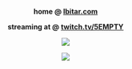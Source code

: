 <p align="center">
  <strong>home @ <a href="https://lbitar.com">lbitar.com</a></strong>
</p>

<p align="center">
  <strong>streaming at @ <a href="https://twitch.tv/5EMPTY">twitch.tv/5EMPTY</a></strong>
</p>

<p align="center">
  <img src="https://hitcounter.pythonanywhere.com/count/tag.svg?url=https%3A%2F%2Fgithub.com%2Fluanbitar" />
</p>

<p align="center">
  <img src="https://github-readme-status-bitar.vercel.app/api?username=luanbitar&theme=dark&show_icons=true&count_private=true&include_all_commits=true&disable_animations=true&hide_title=true&hide=contribs" />
</p>

<!--
**luanbitar/luanbitar** is a ✨ _special_ ✨ repository because its `README.md` (this file) appears on your GitHub profile.

Here are some ideas to get you started:

- 🔭 I’m currently working on ...
- 🌱 I’m currently learning ...
- 👯 I’m looking to collaborate on ...
- 🤔 I’m looking for help with ...
- 💬 Ask me about ...
- 📫 How to reach me: ...
- 😄 Pronouns: ...
- ⚡ Fun fact: ...
-->
